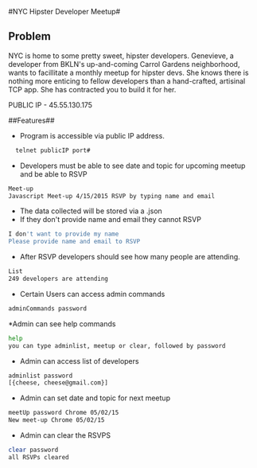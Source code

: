 #NYC Hipster Developer Meetup#

## Problem

NYC is home to some pretty sweet, hipster developers. Genevieve, a developer from BKLN's up-and-coming Carrol Gardens neighborhood, wants to facillitate a monthly meetup for hipster devs. She knows there is nothing more enticing to fellow developers than a hand-crafted, artisinal TCP app. She has contracted you to build it for her.

PUBLIC IP - 45.55.130.175

##Features##

* Program is accessible via public IP address.
```bash
  telnet publicIP port#
````
* Developers must be able to see date and topic for upcoming meetup and be able to RSVP
```bash
Meet-up
Javascript Meet-up 4/15/2015 RSVP by typing name and email
````

* The data collected will be stored via a .json
* If they don't provide name and email they cannot RSVP
```bash
I don't want to provide my name
Please provide name and email to RSVP
````
* After RSVP developers should see how many people are attending.
```bash
List
249 developers are attending
````
* Certain Users can access admin commands
```bash
adminCommands password
````
*Admin can see help commands
```bash
help
you can type adminlist, meetup or clear, followed by password
````
* Admin can access list of developers
```bash
adminlist password
[{cheese, cheese@gmail.com}]
````
* Admin can set date and topic for next meetup
```bash
meetUp password Chrome 05/02/15
New meet-up Chrome 05/02/15
````
* Admin can clear the RSVPS
```bash
clear password
all RSVPs cleared
````
